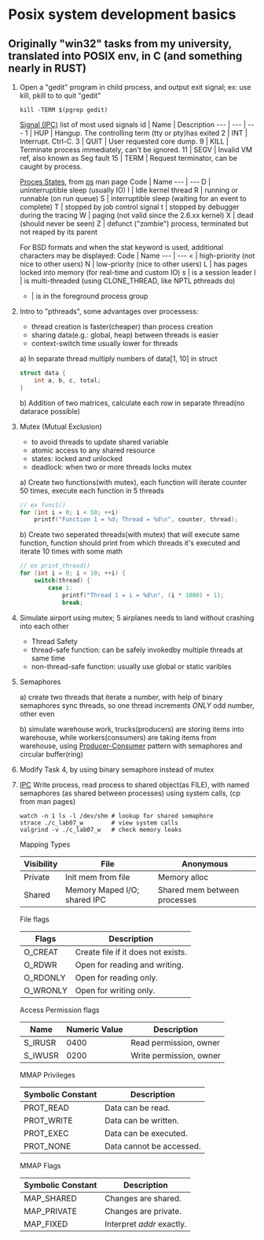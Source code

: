 # Posix system development basics

## Originally "win32" tasks from my university, translated into POSIX env, in C (and something nearly in RUST)

1. Open a "gedit" program in child process, and output exit signal; ex: use kill, pkill to to quit "gedit"

    ```console
    kill -TERM $(pgrep gedit)
    ```

    [Signal (IPC)](https://en.wikipedia.org/wiki/Signal_(IPC)) list of most used signals
    id | Name | Description
    --- | --- | ---
    1 | HUP  | Hangup. The controlling term (tty or pty)has exited
    2 | INT  | Interrupt. Ctrl-C.
    3 | QUIT | User requested core dump.
    9 | KILL | Terminate process immediately, can't be ignored.
    11 | SEGV | Invalid VM ref, also known as Seg fault
    15 | TERM | Request terminator, can be caught by process.

    [Proces States](https://en.wikipedia.org/wiki/Process_state#Primary_process_states), from [ps](https://en.wikipedia.org/wiki/Ps_(Unix)) man page
    Code | Name
    --- | ---
    D | uninterruptible sleep (usually IO)
    I | Idle kernel thread
    R | running or runnable (on run queue)
    S | interruptible sleep (waiting for an event to complete)
    T | stopped by job control signal
    t | stopped by debugger during the tracing
    W | paging (not valid since the 2.6.xx kernel)
    X | dead (should never be seen)
    Z | defunct ("zombie") process, terminated but not reaped by its parent

    For BSD formats and when the stat keyword is used, additional characters may be displayed:
    Code | Name
    --- | ---
    < | high-priority (not nice to other users)
    N | low-priority (nice to other users)
    L | has pages locked into memory (for real-time and custom IO)
    s | is a session leader
    l | is multi-threaded (using CLONE_THREAD, like NPTL pthreads do)
    + | is in the foreground process group

2. Intro to "pthreads", some advantages over processess:
    * thread creation is faster(cheaper) than process creation
    * sharing data(e.g.: global, heap) between threads is easier
    * context-switch time usually lower for threads

    a) In separate thread multiply numbers of data[1, 10] in struct

    ```c
    struct data {
        int a, b, c, total;
    }
    ```

    b) Addition of two matrices, calculate each row in separate thread(no datarace possible)

3. Mutex (Mutual Exclusion)
    * to avoid threads to update shared variable
    * atomic access to any shared resource
    * states: locked and unlocked
    * deadlock: when two or more threads locks mutex

    a) Create two functions(with mutex), each function will iterate counter 50 times, execute each function in 5 threads

    ```c
    // ex func1()
    for (int i = 0; i < 50; ++i)
        printf("Function 1 = %d; Thread = %d\n", counter, thread);
    ```

    b) Create two seperated threads(with mutex) that will execute same function, function should print from which threads it's executed and iterate 10 times with some math

    ```c
    // ex print_thread()
    for (int i = 0; i < 10; ++i) {
        switch(thread) {
            case 1:
                printf("Thread 1 = i = %d\n", (i * 1000) + 1);
                break;
    ```

4. Simulate airport using mutex; 5 airplanes needs to land without crashing into each other
    * Thread Safety
    * thread-safe function: can be safely invokedby multiple threads at same time
    * non-thread-safe function: usually use global or static varibles

5. Semaphores

    a) create two threads that iterate a number, with help of binary semaphores sync threads, so one thread increments *ONLY* odd number, other even

    b) simulate warehouse work, trucks(producers) are storing items into warehouse, while workers(consumers) are taking items from warehouse, using [Producer-Consumer](https://en.wikipedia.org/wiki/Producer%E2%80%93consumer_problem) pattern with semaphores and circular buffer(ring)

6. Modify Task 4, by using binary semaphore instead of mutex

7. [IPC](https://en.wikipedia.org/wiki/Inter-process_communication) Write process, read process to shared object(as FILE), with named semaphores (as shared between processes) using system calls, (cp from man pages)

    ```console
    watch -n 1 ls -l /dev/shm # lookup for shared semaphore
    strace ./c_lab07_w        # view system calls
    valgrind -v ./c_lab07_w   # check memory leaks
    ```

    Mapping Types

    Visibility | File | Anonymous
    -- | -- | --
    Private | Init mem from file | Memory alloc
    Shared | Memory Maped I/O; shared IPC | Shared mem between processes

    File flags

    Flags | Description
    -- | --
    O_CREAT | Create file if it does not exists.
    O_RDWR | Open for reading and writing.
    O_RDONLY | Open for reading only.
    O_WRONLY | Open for writing only.

    Access Permission flags

    Name | Numeric Value | Description
    -- | -- | --
    S_IRUSR | 0400 | Read permission, owner
    S_IWUSR | 0200 | Write permission, owner

    MMAP Privileges

    Symbolic Constant | Description
    -- | --
    PROT_READ | Data can be read.
    PROT_WRITE | Data can be written.
    PROT_EXEC | Data can be executed.
    PROT_NONE | Data cannot be accessed.

    MMAP Flags

    Symbolic Constant | Description
    -- | --
    MAP_SHARED | Changes are shared.
    MAP_PRIVATE | Changes are private.
    MAP_FIXED | Interpret *addr* exactly.
